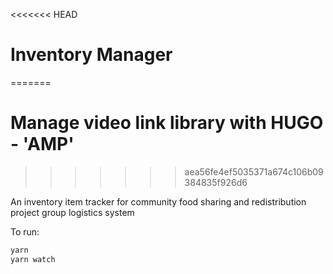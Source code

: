 <<<<<<< HEAD
# Inventory Manager
=======
# Manage video link library with HUGO - 'AMP'
>>>>>>> aea56fe4ef5035371a674c106b09384835f926d6

An inventory item tracker for community food sharing and redistribution project group logistics system

To run:

```sh
yarn
yarn watch
```
